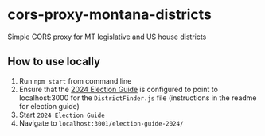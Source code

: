 # cors-proxy-montana-districts
Simple CORS proxy for MT legislative and US house districts 
## How to use locally
 1) Run `npm start` from command line 
 2) Ensure that the [2024 Election Guide](https://github.com/mtfreepress/mt-2024-elections) is configured to point to localhost:3000 for the `DistrictFinder.js` file (instructions in the readme for election guide)
 3) Start `2024 Election Guide`
 4) Navigate to `localhost:3001/election-guide-2024/`